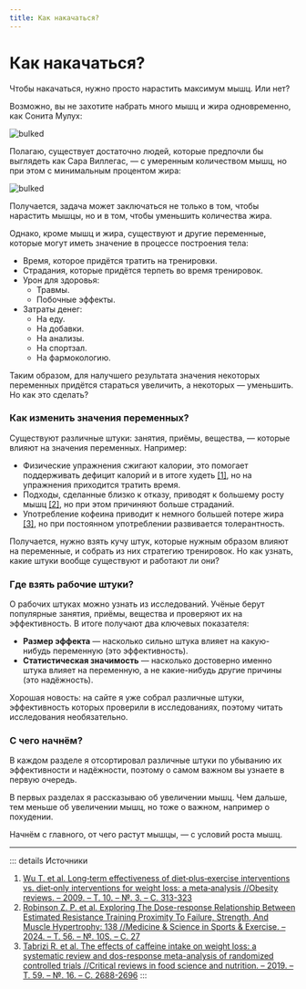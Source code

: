 ```yaml
---
title: Как накачаться?
---
```


# Как накачаться?

Чтобы накачаться, нужно просто нарастить максимум мышц. Или нет?

Возможно, вы не захотите набрать много мышц и жира одновременно, как Сонита Мулух:

![bulked](/images/sonita.jpg)

Полагаю, существует достаточно людей, которые предпочли бы выглядеть как Сара Виллегас, — с умеренным количеством мышц, но при этом с минимальным процентом жира:

![bulked](/images/sarah.jpg)

Получается, задача может заключаться не только в том, чтобы нарастить мышцы, но и в том, чтобы уменьшить количества жира.

Однако, кроме мышц и жира, существуют и другие переменные, которые могут иметь значение в процессе построения тела:

- Время, которое придётся тратить на тренировки.
- Страдания, которые придётся терпеть во время тренировок.
- Урон для здоровья:
	- Травмы.
	- Побочные эффекты.
- Затраты денег:
	- На еду.
	- На добавки.
	- На анализы.
	- На спортзал.
	- На фармокологию.

Таким образом, для налучшего результата значения некоторых переменных придётся стараться увеличить, а некоторых — уменьшить. Но как это сделать?

### Как изменить значения переменных?

Существуют различные штуки: занятия, приёмы, вещества, — которые влияют на значения переменных. Например:

- Физические упражнения сжигают калории, это помогает поддерживать дефицит калорий и в итоге худеть [[1]](https://onlinelibrary.wiley.com/doi/full/10.1111/j.1467-789X.2008.00547.x), но на упражнения приходится тратить время.
- Подходы, сделанные близко к отказу, приводят к большему росту мышц [[2]](https://sportrxiv.org/index.php/server/preprint/view/295/699), но при этом причиняют больше страданий.
- Употребление кофеина приводит к немного большей потере жира [[3]](https://www.researchgate.net/profile/Parvane-Saneei/publication/328378300_The_effects_of_caffeine_intake_on_weight_loss_a_systematic_review_and_dos-response_meta-analysis_of_randomized_controlled_trials/links/5f28fe34a6fdcccc43a89f7a/The-effects-of-caffeine-intake-on-weight-loss-a-systematic-review-and-dos-response-meta-analysis-of-randomized-controlled-trials.pdf), но при постоянном употреблении развивается толерантность.

Получается, нужно взять кучу штук, которые нужным образом влияют на переменные, и собрать из них стратегию тренировок. Но как узнать, какие штуки вообще существуют и работают ли они?

### Где взять рабочие штуки?

О рабочих штуках можно узнать из исследований. Учёные берут популярные занятия, приёмы, вещества и проверяют их на эффективность. В итоге получают два ключевых показателя:
	
- **Размер эффекта** — насколько сильно штука влияет на какую-нибудь переменную (это эффективность).
- **Статистическая значимость** — насколько достоверно именно штука влияет на переменную, а не какие-нибудь другие причины (это надёжность).

Хорошая новость: на сайте я уже собрал различные штуки, эффективность которых проверили в исследованиях, поэтому читать исследования необязательно.

### С чего начнём?

В каждом разделе я отсортировал различные штуки по убыванию их эффективности и надёжности, поэтому о самом важном вы узнаете в первую очередь.

В первых разделах я рассказываю об увеличении мышц. Чем дальше, тем меньше об увеличении мышц, но тоже о важном, например о похудении.

Начнём с главного, от чего растут мышцы, — с условий роста мышц.

***

::: details Источники
1. [Wu T. et al. Long‐term effectiveness of diet‐plus‐exercise interventions vs. diet‐only interventions for weight loss: a meta‐analysis //Obesity reviews. – 2009. – Т. 10. – №. 3. – С. 313-323](https://onlinelibrary.wiley.com/doi/full/10.1111/j.1467-789X.2008.00547.x)
2. [Robinson Z. P. et al. Exploring The Dose-response Relationship Between Estimated Resistance Training Proximity To Failure, Strength, And Muscle Hypertrophy: 138 //Medicine & Science in Sports & Exercise. – 2024. – Т. 56. – №. 10S. – С. 27](https://sportrxiv.org/index.php/server/preprint/view/295/699)
3. [Tabrizi R. et al. The effects of caffeine intake on weight loss: a systematic review and dos-response meta-analysis of randomized controlled trials //Critical reviews in food science and nutrition. – 2019. – Т. 59. – №. 16. – С. 2688-2696](https://www.researchgate.net/profile/Parvane-Saneei/publication/328378300_The_effects_of_caffeine_intake_on_weight_loss_a_systematic_review_and_dos-response_meta-analysis_of_randomized_controlled_trials/links/5f28fe34a6fdcccc43a89f7a/The-effects-of-caffeine-intake-on-weight-loss-a-systematic-review-and-dos-response-meta-analysis-of-randomized-controlled-trials.pdf)
:::